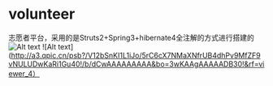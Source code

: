 volunteer
=========

志愿者平台，采用的是Struts2+Spring3+hibernate4全注解的方式进行搭建的
![Alt text](http://a2.qpic.cn/psb?/V12bSnKI1L1iJo/Ri2CP.1RnL3w0kJ2KT.taNR*4N8xg5RzxJAxNqOoN8w!/b/dCsAAAAAAAAA&bo=gAKJAgAAAAADBys!&rf=viewer_4)
![Alt text](http://a3.qpic.cn/psb?/V12bSnKI1L1iJo/5rC6cX7NMaXNfrUB4dhPv9MfZF9vNULUDwKaRi1Gu40!/b/dCwAAAAAAAAA&bo=3wKAAgAAAAADB30!&rf=viewer_4）
